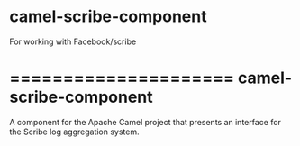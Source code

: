 camel-scribe-component
======================

For working with Facebook/scribe


=====================
camel-scribe-component
=====================

A component for the Apache Camel project that presents an interface for the 
Scribe log aggregation system.
